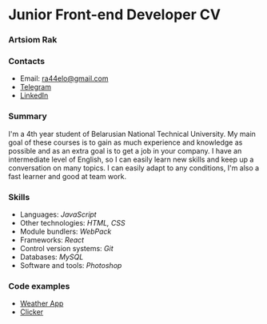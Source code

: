 # Junior Front-end Developer CV
### Artsiom Rak
### Contacts
* Email: ra44elo@gmail.com
* [Telegram](https://t.me/ra44o)
* [LinkedIn](https://www.linkedin.com/in/ra44o/) 

### Summary
I'm a 4th year student of Belarusian National Technical University. 
My main goal of these courses is to gain as much experience and knowledge as possible and as an extra goal is to get a job in your company. 
I have an intermediate level of English, so I can easily learn new skills and keep up a conversation on many topics.
I can easily adapt to any conditions, I'm also a fast learner and good at team work.  

### Skills  

* Languages: *JavaScript*
* Other technologies: *HTML, CSS*
* Module bundlers: *WebPack*
* Frameworks: *React*
* Control version systems: *Git*
* Databases: *MySQL*
* Software and tools: *Photoshop*  

### Code examples
* [Weather App](https://github.com/ra44o/weather-app)
* [Clicker](https://github.com/ra44o/TMS/tree/react-counter/react-counter)
